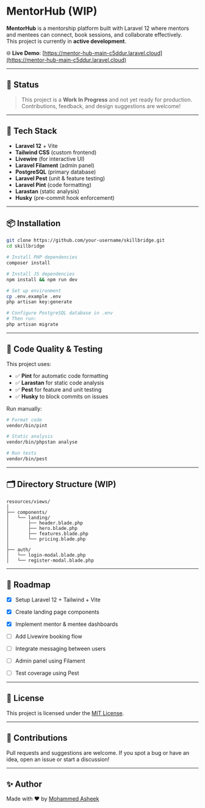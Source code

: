 # MentorHub (WIP)

**MentorHub** is a mentorship platform built with Laravel 12 where mentors and mentees can connect, book sessions, and collaborate effectively.  
This project is currently in **active development**.

🌐 **Live Demo**: [https://mentor-hub-main-c5ddur.laravel.cloud](https://mentor-hub-main-c5ddur.laravel.cloud)

---

## 🚧 Status

> This project is a **Work In Progress** and not yet ready for production.  
> Contributions, feedback, and design suggestions are welcome!

---

## 🔧 Tech Stack

- **Laravel 12** + Vite
- **Tailwind CSS** (custom frontend)
- **Livewire** (for interactive UI)
- **Laravel Filament** (admin panel)
- **PostgreSQL** (primary database)
- **Laravel Pest** (unit & feature testing)
- **Laravel Pint** (code formatting)
- **Larastan** (static analysis)
- **Husky** (pre-commit hook enforcement)

---

## 📦 Installation

```bash
git clone https://github.com/your-username/skillbridge.git
cd skillbridge

# Install PHP dependencies
composer install

# Install JS dependencies
npm install && npm run dev

# Set up environment
cp .env.example .env
php artisan key:generate

# Configure PostgreSQL database in .env
# Then run:
php artisan migrate
```

---

## 🧪 Code Quality & Testing

This project uses:

- ✅ **Pint** for automatic code formatting
- ✅ **Larastan** for static code analysis
- ✅ **Pest** for feature and unit testing
- ✅ **Husky** to block commits on issues

Run manually:

```bash
# Format code
vendor/bin/pint

# Static analysis
vendor/bin/phpstan analyse

# Run tests
vendor/bin/pest
```

---

## 🗂️ Directory Structure (WIP)

```
resources/views/
│
├── components/
│   └── landing/
│       ├── header.blade.php
│       ├── hero.blade.php
│       ├── features.blade.php
│       └── pricing.blade.php
│
├── auth/
│   └── login-modal.blade.php
│   └── register-modal.blade.php
```

---

## 📍 Roadmap

- [x] Setup Laravel 12 + Tailwind + Vite
- [x] Create landing page components
- [x] Implement mentor & mentee dashboards
- [ ] Add Livewire booking flow
- [ ] Integrate messaging between users
- [ ] Admin panel using Filament
- [ ] Test coverage using Pest


---

## 📃 License

This project is licensed under the [MIT License](LICENSE).

---

## 🙌 Contributions

Pull requests and suggestions are welcome. If you spot a bug or have an idea, open an issue or start a discussion!

---

## ✨ Author

Made with ❤️ by [Mohammed Asheek](https://github.com/asheek21)
